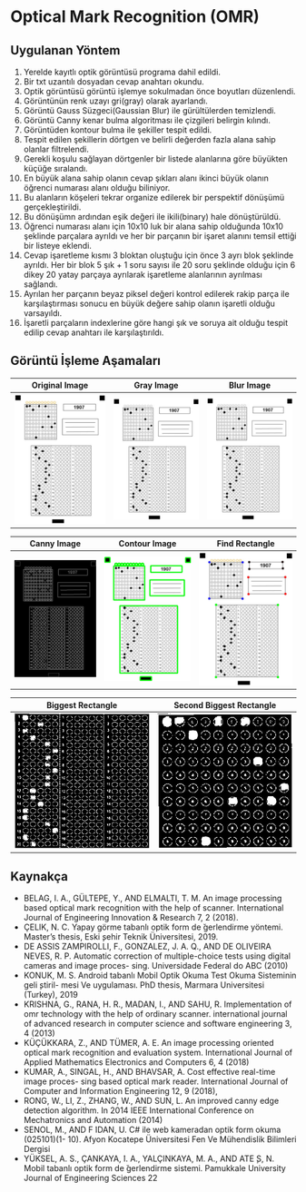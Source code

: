 # Optical Mark Recognition (OMR)
 

## Uygulanan Yöntem
1. Yerelde kayıtlı optik görüntüsü programa dahil edildi.
2. Bir txt uzantılı dosyadan cevap anahtarı okundu.
3. Optik görüntüsü görüntü işlemye sokulmadan önce boyutları düzenlendi.
4. Görüntünün renk uzayı gri(gray) olarak ayarlandı.
5. Görüntü Gauss Süzgeci(Gaussian Blur) ile gürültülerden temizlendi.
6. Görüntü Canny kenar bulma algoritması ile çizgileri belirgin kılındı.
7. Görüntüden kontour bulma ile şekiller tespit edildi.
8. Tespit edilen şekillerin dörtgen ve belirli değerden fazla alana sahip olanlar filtrelendi.
9. Gerekli koşulu sağlayan dörtgenler bir listede alanlarına göre büyükten küçüğe sıralandı.
10. En büyük alana sahip olanın cevap şıkları alanı ikinci büyük olanın öğrenci numarası alanı olduğu biliniyor.
11. Bu alanların köşeleri tekrar organize edilerek bir perspektif dönüşümü gerçekleştirildi.
12. Bu dönüşümn ardından eşik değeri ile ikili(binary) hale dönüştürüldü.
13. Öğrenci numarası alanı için 10x10 luk bir alana sahip olduğunda 10x10 şeklinde parçalara ayrıldı ve her bir parçanın bir işaret alanını temsil ettiği bir listeye eklendi.
14. Cevap işaretleme kısmı 3 bloktan oluştuğu için önce 3 ayrı blok şeklinde ayrıldı. Her bir blok 5 şık + 1 soru sayısı ile 20 soru şeklinde olduğu için 6 dikey 20 yatay parçaya ayrılarak işaretleme alanlarının ayrılması sağlandı.
15. Ayrılan her parçanın beyaz piksel değeri kontrol edilerek rakip parça ile karşılaştırması sonucu en büyük değere sahip olanın işaretli olduğu varsayıldı.
16. İşaretli parçaların indexlerine göre hangi şık ve soruya ait olduğu tespit edilip cevap anahtarı ile karşılaştırıldı.

## Görüntü İşleme Aşamaları
Original Image           |  Gray Image | Blur Image
:-------------------------:|:-------------------------:|:-------------------------:
![](https://github.com/bozkurtmert0/optical-mark-recognition/blob/main/images/0.jpg)  |  ![](https://github.com/bozkurtmert0/optical-mark-recognition/blob/main/images/1.jpg)  |  ![](https://github.com/bozkurtmert0/optical-mark-recognition/blob/main/images/2.jpg)

Canny Image           |  Contour Image | Find Rectangle
:-------------------------:|:-------------------------:|:-------------------------:
![](https://github.com/bozkurtmert0/optical-mark-recognition/blob/main/images/3.jpg)  |  ![](https://github.com/bozkurtmert0/optical-mark-recognition/blob/main/images/4.jpg)  |  ![](https://github.com/bozkurtmert0/optical-mark-recognition/blob/main/images/5.jpg)



Biggest Rectangle            |  Second Biggest Rectangle
:-------------------------:|:-------------------------:
![](https://github.com/bozkurtmert0/optical-mark-recognition/blob/main/images/6.jpg)  |  ![](https://github.com/bozkurtmert0/optical-mark-recognition/blob/main/images/7.jpg)



## Kaynakça

* BELAG, I. A., GÜLTEPE, Y., AND ELMALTI, T. M. An image processing based
optical mark recognition with the help of scanner. International Journal of Engineering
Innovation & Research 7, 2 (2018).
* ÇELIK, N. C. Yapay görme tabanlı optik form de ̆gerlendirme yöntemi. Master’s thesis,
Eski ̧sehir Teknik Üniversitesi, 2019.
* DE ASSIS ZAMPIROLLI, F., GONZALEZ, J. A. Q., AND DE OLIVEIRA NEVES, R. P.
Automatic correction of multiple-choice tests using digital cameras and image proces-
sing. Universidade Federal do ABC (2010)
* KONUK, M. S. Android tabanlı Mobil Optik Okuma Test Okuma Sisteminin geli ̧stiril-
mesi Ve uygulaması. PhD thesis, Marmara Universitesi (Turkey), 2019
* KRISHNA, G., RANA, H. R., MADAN, I., AND SAHU, R. Implementation of omr
technology with the help of ordinary scanner. international journal of advanced research
in computer science and software engineering 3, 4 (2013)
* KÜÇÜKKARA, Z., AND TÜMER, A. E. An image processing oriented optical mark
recognition and evaluation system. International Journal of Applied Mathematics
Electronics and Computers 6, 4 (2018)
* KUMAR, A., SINGAL, H., AND BHAVSAR, A. Cost effective real-time image proces-
sing based optical mark reader. International Journal of Computer and Information
Engineering 12, 9 (2018),
* RONG, W., LI, Z., ZHANG, W., AND SUN, L. An improved canny edge detection
algorithm. In 2014 IEEE International Conference on Mechatronics and Automation
(2014)
* SENOL, M., AND F ̇IDAN, U. C# ile web kameradan optik form okuma (025101)(1-
10). Afyon Kocatepe Üniversitesi Fen Ve Mühendislik Bilimleri Dergisi
*  YÜKSEL, A. S., ÇANKAYA,  ̇I. A., YALÇINKAYA, M. A., AND ATE  ̧S, N. Mobil
tabanlı optik form de ̆gerlendirme sistemi. Pamukkale University Journal of Engineering
Sciences 22
